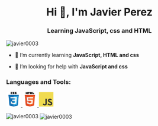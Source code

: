 <h1 align="center">Hi 👋, I'm Javier Perez</h1>
<h3 align="center">Learning JavaScript, css and HTML</h3>

<p align="left"> <img src="https://komarev.com/ghpvc/?username=javier0003&label=Profile%20views&color=0e75b6&style=flat" alt="javier0003" /> </p>

- 🌱 I’m currently learning **JavaScript, HTML and css**

- 🤝 I’m looking for help with **JavaScript and css**


<h3 align="left">Languages and Tools:</h3>
<p align="left"> <a href="https://www.w3schools.com/css/" target="_blank" rel="noreferrer"> <img src="https://raw.githubusercontent.com/devicons/devicon/master/icons/css3/css3-original-wordmark.svg" alt="css3" width="40" height="40"/> </a> <a href="https://www.w3.org/html/" target="_blank" rel="noreferrer"> <img src="https://raw.githubusercontent.com/devicons/devicon/master/icons/html5/html5-original-wordmark.svg" alt="html5" width="40" height="40"/> </a> <a href="https://developer.mozilla.org/en-US/docs/Web/JavaScript" target="_blank" rel="noreferrer"> <img src="https://raw.githubusercontent.com/devicons/devicon/master/icons/javascript/javascript-original.svg" alt="javascript" width="40" height="40"/> </a> </p>

<p><img align="left" src="https://github-readme-stats.vercel.app/api/top-langs?username=javier0003&show_icons=true&locale=en&layout=compact" alt="javier0003" /></p>

<p>&nbsp;<img align="center" src="https://github-readme-stats.vercel.app/api?username=javier0003&show_icons=true&locale=en" alt="javier0003" /></p>
